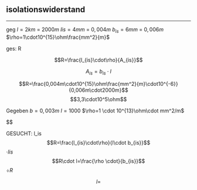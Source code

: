 ## isolationswiderstand
___
geg
$l=2km$ = $2000m$
$lis=4mm$ = $0,004m$
$b_{is}=6mm$ = $0,006m$
$\rho=1\cdot10^{15}\ohm\frac{mm^2}{m}$ 

ges: R

$$R=\frac{l_{is}\cdot\rho}{A_{is}}$$

$$A_{is}=b_{is}\cdot l$$

$$R=\frac{0,004m\cdot10^{15}\ohm\frac{mm^2}{m}\cdot10^{-6}}{0,006m\cdot2000m}$$
$$3,3\cdot10^5\ohm$$

Gegeben
$b=0,003m$
$l=1000$
$\rho=1 \cdot 10^{13}\ohm\cdot mm^2/m$

$$


GESUCHT: l_is
$$R=\frac{l_{is}\cdot\rho}{l\cdot b_{is}}$$
$\cdot lis$
$$R\cdot l=\frac{\rho \cdot}{b_{is}}$$
$\div R$

$$l=$$